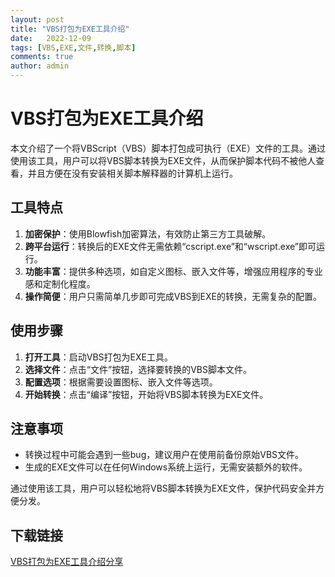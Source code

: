```yaml
---
layout: post
title: "VBS打包为EXE工具介绍"
date:   2022-12-09
tags: [VBS,EXE,文件,转换,脚本]
comments: true
author: admin
---
```

# VBS打包为EXE工具介绍

本文介绍了一个将VBScript（VBS）脚本打包成可执行（EXE）文件的工具。通过使用该工具，用户可以将VBS脚本转换为EXE文件，从而保护脚本代码不被他人查看，并且方便在没有安装相关脚本解释器的计算机上运行。

## 工具特点

1. **加密保护**：使用Blowfish加密算法，有效防止第三方工具破解。
2. **跨平台运行**：转换后的EXE文件无需依赖“cscript.exe”和“wscript.exe”即可运行。
3. **功能丰富**：提供多种选项，如自定义图标、嵌入文件等，增强应用程序的专业感和定制化程度。
4. **操作简便**：用户只需简单几步即可完成VBS到EXE的转换，无需复杂的配置。

## 使用步骤

1. **打开工具**：启动VBS打包为EXE工具。
2. **选择文件**：点击“文件”按钮，选择要转换的VBS脚本文件。
3. **配置选项**：根据需要设置图标、嵌入文件等选项。
4. **开始转换**：点击“编译”按钮，开始将VBS脚本转换为EXE文件。

## 注意事项

- 转换过程中可能会遇到一些bug，建议用户在使用前备份原始VBS文件。
- 生成的EXE文件可以在任何Windows系统上运行，无需安装额外的软件。

通过使用该工具，用户可以轻松地将VBS脚本转换为EXE文件，保护代码安全并方便分发。

## 下载链接

[VBS打包为EXE工具介绍分享](https://pan.quark.cn/s/946372b0602e)